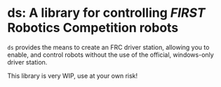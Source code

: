 # ds: A library for controlling _FIRST_ Robotics Competition robots

`ds` provides the means to create an FRC driver station, allowing you to enable, and control robots without the use of the official, windows-only driver station. 

This library is very WIP, use at your own risk!